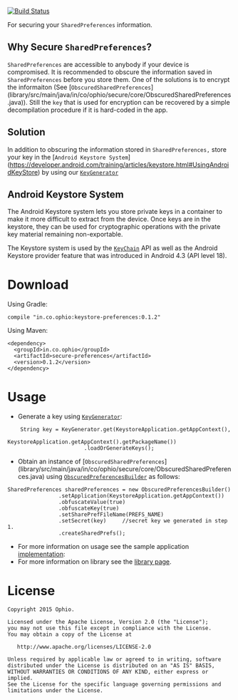 [![Build Status](https://travis-ci.org/ophio/secure-preferences.svg?branch=develop)](https://travis-ci.org/ophio/secure-preferences)

For securing your `SharedPreferences` information. 

## Why Secure `SharedPreferences`?
`SharedPreferences` are accessible to anybody if your device is compromised. It is recommended to obscure the information saved in `SharedPreferences` before you store them. One of the solutions is to encrypt the informaiton (See [`ObscuredSharedPreferences`] (library/src/main/java/in/co/ophio/secure/core/ObscuredSharedPreferences.java)). Still the `key` that is used for encryption can be recovered by a simple decompilation procedure if it is hard-coded in the app. 

## Solution
In addition to obscuring the information stored in `SharedPreferences,`  store your key in the [`Android Keystore System`] (https://developer.android.com/training/articles/keystore.html#UsingAndroidKeyStore) by using our [`KeyGenerator`](library/src/main/java/in/co/ophio/secure/core/KeyStoreKeyGenerator.java)

## Android Keystore System
The Android Keystore system lets you store private keys in a container to make it more difficult to extract from the device. Once keys are in the keystore, they can be used for cryptographic operations with the private key material remaining non-exportable.

The Keystore system is used by the [`KeyChain`](https://developer.android.com/reference/android/security/KeyChain.html) API as well as the Android Keystore provider feature that was introduced in Android 4.3 (API level 18).

# Download
Using Gradle:

```
compile "in.co.ophio:keystore-preferences:0.1.2"
```

Using Maven:

```
<dependency>
  <groupId>in.co.ophio</groupId>
  <artifactId>secure-preferences</artifactId>
  <version>0.1.2</version>
</dependency>
```

# Usage

* Generate a key using [`KeyGenerator`](library/src/main/java/in/co/ophio/secure/core/KeyStoreKeyGenerator.java):

```
	String key = KeyGenerator.get(KeystoreApplication.getAppContext(),
					KeystoreApplication.getAppContext().getPackageName())
						.loadOrGenerateKeys();
```

* Obtain an instance of [`ObscuredSharedPreferences`] (library/src/main/java/in/co/ophio/secure/core/ObscuredSharedPreferences.java) using [`ObscuredPreferencesBuilder`](library/src/main/java/in/co/ophio/secure/core/ObscuredPreferencesBuilder.java) as follows:

```
SharedPreferences sharedPreferences = new ObscuredPreferencesBuilder()
                .setApplication(KeystoreApplication.getAppContext())
                .obfuscateValue(true)
                .obfuscateKey(true)
                .setSharePrefFileName(PREFS_NAME)
                .setSecret(key)		//secret key we generated in step 1.
                .createSharedPrefs();
```

* For more information on usage see the sample application [implementation](sample/src/main/java/in/co/ophio/secure/sample/util/KeystoreAccountUtils.java):
* For more information on library see the [library page](library/).



# License

```
Copyright 2015 Ophio.

Licensed under the Apache License, Version 2.0 (the "License");
you may not use this file except in compliance with the License.
You may obtain a copy of the License at

   http://www.apache.org/licenses/LICENSE-2.0

Unless required by applicable law or agreed to in writing, software
distributed under the License is distributed on an "AS IS" BASIS,
WITHOUT WARRANTIES OR CONDITIONS OF ANY KIND, either express or implied.
See the License for the specific language governing permissions and
limitations under the License.
```